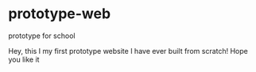 # prototype-web
prototype for school
<body>
<p>Hey, this I my first prototype website I have ever built from scratch! Hope you like it
</p>
